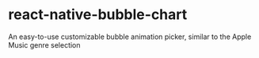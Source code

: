 # react-native-bubble-chart
An easy-to-use customizable bubble animation picker, similar to the Apple Music genre selection
